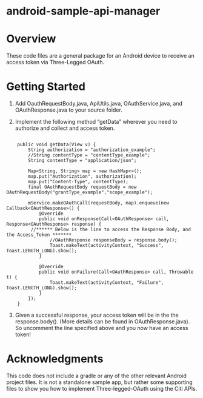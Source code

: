 # android-sample-api-manager

# Overview

These code files are a general package for an Android device to receive an access token via Three-Legged OAuth.

# Getting Started

1. Add OauthRequestBody.java, ApiUtils.java, OAuthService.java, and OAuthResponse.java to your source folder.

2. Implement the following method “getData” wherever you need to authorize and collect and access token.

```

    public void getData(View v) {
        String authorization = "authorization_example";
        //String contentType = "contentType_example";
        String contentType = "application/json";
 
        Map<String, String> map = new HashMap<>();
        map.put("Authorization", authorization);
        map.put("Content-Type", contentType);
        final OAuthRequestBody requestBody = new OAuthRequestBody("grantType_example","scope_example");
 
        mService.makeOAuthCall(requestBody, map).enqueue(new Callback<OAuthResponse>() {
            @Override
            public void onResponse(Call<OAuthResponse> call, Response<OAuthResponse> response) {
	     //****** Below is the line to access the Response Body, and the Access_Token *******
                //OAuthResponse responseBody = response.body();
                Toast.makeText(activityContext, "Success", Toast.LENGTH_LONG).show();
            }
 
            @Override
            public void onFailure(Call<OAuthResponse> call, Throwable t) {
                Toast.makeText(activityContext, "Failure", Toast.LENGTH_LONG).show();
            }
        });
    }

```

3. Given a successful response, your access token will be in the the response.body(). (More details can be found in OAuthResponse.java). So uncomment the line specified above and you now have an access token!

# Acknowledgments

This code does not include a gradle or any of the other relevant Android project files. It is not a standalone sample app, but rather some supporting files to show you how to implement Three-legged-OAuth using the Citi APIs.
